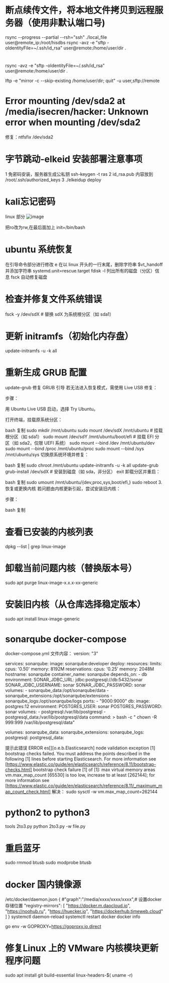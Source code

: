 # 断点续传文件，将本地文件拷贝到远程服务器（使用非默认端口号)
rsync --progress --partial --rsh="ssh" ./local_file user@remote_ip:/root/hisdbs
rsync -avz -e "sftp -oIdentityFile=~/.ssh/id_rsa" user@remote:/home/user/dir .

# 
rsync -avz -e "sftp -oIdentityFile=~/.ssh/id_rsa" user@remote:/home/user/dir .

lftp -e "mirror -c --skip-existing /home/user/dir; quit" -u user,sftp://remote

# Error mounting /dev/sda2 at /media/isecren/hacker: Unknown error when mounting /dev/sda2
修复：ntfsfix /dev/sda2 

# 字节跳动-elkeid 安装部署注意事项
1 免密码安装，服务器生成公私钥 ssh-keygen -t ras
2 id_rsa.pub 内容放到 /root/.ssh/authorized_keys
3 ./elkeidup deploy

# kali忘记密码
linux 部分
![image](https://github.com/isecren/Security/assets/7948479/9cafa1cc-04da-4afe-a951-7f5787f0de6e)

把ro改为rw,在最后面加上 init=/bin/bash


# ubuntu 系统恢复
在引导命令部分进行修改  e
在以 linux 开头的一行末尾，删除字符串 $vt_handoff 并添加字符串 systemd.unit=rescue.target
fdisk -l 列出所有的磁盘（分区）信息
fsck 自动修复磁盘
# 检查并修复文件系统错误
fsck -y /dev/sdX  # 替换 sdX 为系统根分区（如 sda1）

# 更新 initramfs（初始化内存盘）
update-initramfs -u -k all

# 重新生成 GRUB 配置
update-grub
修复 GRUB 引导
若无法进入恢复模式，需使用 Live USB 修复：

步骤：

用 Ubuntu Live USB 启动，选择 Try Ubuntu。

打开终端，挂载原系统分区：

bash
复制
sudo mkdir /mnt/ubuntu
sudo mount /dev/sdX /mnt/ubuntu          # 挂载根分区（如 sda1）
sudo mount /dev/sdY /mnt/ubuntu/boot/efi  # 挂载 EFI 分区（如 sda2，仅限 UEFI 系统）
sudo mount --bind /dev /mnt/ubuntu/dev
sudo mount --bind /proc /mnt/ubuntu/proc
sudo mount --bind /sys /mnt/ubuntu/sys
切换原系统环境并修复：

bash
复制
sudo chroot /mnt/ubuntu
update-initramfs -u -k all
update-grub
grub-install /dev/sdX  # 安装到磁盘（如 sda，非分区）
exit
卸载分区并重启：

bash
复制
sudo umount /mnt/ubuntu/{dev,proc,sys,boot/efi,}
sudo reboot
3. 恢复或更换内核
若问题由内核更新引起，尝试安装旧内核：

步骤：

bash
复制
# 查看已安装的内核列表
dpkg --list | grep linux-image

# 卸载当前问题内核（替换版本号）
sudo apt purge linux-image-x.x.x-xx-generic

# 安装旧内核（从仓库选择稳定版本）
sudo apt install linux-image-generic


# sonarqube docker-compose 
docker-compose.yml 文件内容：
version: "3"

services:
  sonarqube:
    image: sonarqube:developer
    deploy:
      resources:
        limits:
          cpus: '0.50'
          memory: 8192M
        reservations:
          cpus: '0.25'
          memory: 2048M
    hostname: sonarqube
    container_name: sonarqube
    depends_on:
      - db
    environment:
      SONAR_JDBC_URL: jdbc:postgresql://db:5432/sonar
      SONAR_JDBC_USERNAME: sonar
      SONAR_JDBC_PASSWORD: sonar
    volumes:
      - sonarqube_data:/opt/sonarqube/data
      - sonarqube_extensions:/opt/sonarqube/extensions
      - sonarqube_logs:/opt/sonarqube/logs
    ports:
      - "9000:9000"
  db:
    image: postgres:12
    environment:
      POSTGRES_USER: sonar
      POSTGRES_PASSWORD: sonar
    volumes:
      - postgresql:/var/lib/postgresql
      - postgresql_data:/var/lib/postgresql/data
    command: >
      bash -c "
        chown -R 999:999 /var/lib/postgresql/data"

volumes:
  sonarqube_data:
  sonarqube_extensions:
  sonarqube_logs:
  postgresql:
  postgresql_data:

提示此错误
ERROR es[][o.e.b.Elasticsearch] node validation exception
[1] bootstrap checks failed. You must address the points described in the following [1] lines before starting Elasticsearch. For more information see [https://www.elastic.co/guide/en/elasticsearch/reference/8.11/bootstrap-checks.html]
bootstrap check failure [1] of [1]: max virtual memory areas vm.max_map_count [65530] is too low, increase to at least [262144]; for more information see [https://www.elastic.co/guide/en/elasticsearch/reference/8.11/_maximum_map_count_check.html]
解决：
sudo sysctl -w vm.max_map_count=262144


# python2 to python3
tools 2to3.py
python 2to3.py -w file.py


# 重启蓝牙
sudo rmmod btusb
sudo modprobe btusb


# docker 国内镜像源
/etc/docker/daemon.json 
{
#"graph":"/media/xxxx/xxxx/xxxx",# 设置docker存储位置
"registry-mirrors": [ 
      "https://docker.m.daocloud.io", 
      "https://noohub.ru", 
      "https://huecker.io",
      "https://dockerhub.timeweb.cloud" 
    ] 
}
systemctl daemon-reload
systemctl restart docker
docker info


go env -w  GOPROXY=https://goproxy.io,direct



# 修复Linux 上的 VMware 内核模块更新程序问题
sudo apt install git build-essential linux-headers-$( uname -r)
